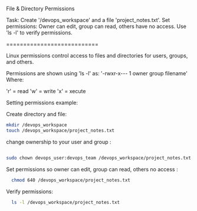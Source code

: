 File & Directory Permissions

Task:
Create '/devops_workspace' and a file 'project_notes.txt'.
Set permissions:
Owner can edit, group can read, others have no access.
Use 'ls -l' to verify permissions.

===========================

Linux permissions control access to files and directories for users, groups, and others.

Permissions are shown using 'ls -l' as: '-rwxr-x--- 1 owner group filename' Where:

'r' = read
'w' = write
'x' = xecute

Setting permissions example:

Create directory and file:

```bash
mkdir /devops_workspace
touch /devops_workspace/project_notes.txt
```
change ownership to your user and group :

```bash

sudo chown devops_user:devops_team /devops_workspace/project_notes.txt
```
Set permissions so owner can edit, group can read, others no access :

```bash
  chmod 640 /devops_workspace/project_notes.txt
```

Verify permissions:

```bash
  ls -l /devops_workspace/project_notes.txt
```




